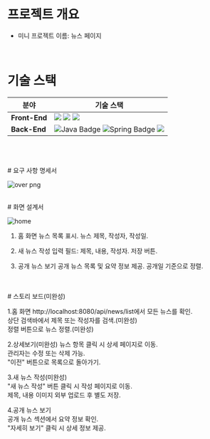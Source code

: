 
#  프로젝트 개요
- 미니 프로젝트 이름: 뉴스 페이지


<br/>

#  기술 스택
| 분야          | 기술 스택                |
|---------------|--------------------------|
| **Front-End** | <img src="https://img.shields.io/badge/HTML-E34F26?style=for-the-badge&logo=HTML5&logoColor=white"> <img src="https://img.shields.io/badge/CSS-1572B6?style=for-the-badge&logo=CSS3&logoColor=white"> <img src="https://img.shields.io/badge/JavaScript-F7DE1E?style=for-the-badge&logo=JavaScript&logoColor=white"> |
| **Back-End**     | <img src="https://img.shields.io/badge/Java-007396?style=for-the-badge&amp;logo=Java&amp;logoColor=white" alt="Java Badge"/> <img src="https://img.shields.io/badge/Spring-6DB33F?style=for-the-badge&amp;logo=Spring&amp;logoColor=white" alt="Spring Badge" /> <img src="https://img.shields.io/badge/MySQL-4479A1?style=for-the-badge&amp;logo=MySQL&logoColor=white"/> |

<br/>
<br/>
<br/>
#  요구 사항 명세서

![over png](https://github.com/user-attachments/assets/6305093a-11ed-4f25-9b70-5def0bfbf802)

<br/>
#  화면 설계서

![home](https://github.com/user-attachments/assets/d908c235-5344-48d3-bb9f-cec0b9f073c8)
1. 홈 화면
뉴스 목록 표시.
뉴스 제목, 작성자, 작성일.

2. 새 뉴스 작성
입력 필드: 제목, 내용, 작성자.
저장 버튼.

3. 공개 뉴스 보기
공개 뉴스 목록 및 요약 정보 제공.
공개일 기준으로 정렬.

<br/>
<br/>
#  스토리 보드(미완성) 

1.홈 화면
http://localhost:8080/api/news/list에서 모든 뉴스를 확인.
<br/>
상단 검색바에서 제목 또는 작성자를 검색.(미완성)
<br/>
정렬 버튼으로 뉴스 정렬.(미완성)

2.상세보기(미완성)
뉴스 항목 클릭 시 상세 페이지로 이동.
<br/>
관리자는 수정 또는 삭제 가능.
<br/>
"이전" 버튼으로 목록으로 돌아가기.
<br/>

3.새 뉴스 작성(미완성)
<br/>
"새 뉴스 작성" 버튼 클릭 시 작성 페이지로 이동.
<br/>
제목, 내용 이미지 외부 업로드 후 별도 저장.
<br/>

4.공개 뉴스 보기
<br/>
공개 뉴스 섹션에서 요약 정보 확인.
<br/>
"자세히 보기" 클릭 시 상세 정보 제공.

<br/>






